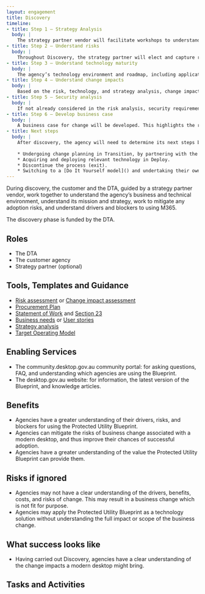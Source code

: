 ```yaml
---
layout: engagement 
title: Discovery 
timeline: 
- title: Step 1 – Strategy Analysis 
  body: | 
    The strategy partner vendor will facilitate workshops to understand the business and ICT environment that the agency operates in. A [people, process, technology analysis]() will be conducted.  
- title: Step 2 – Understand risks  
  body: | 
    Throughout Discovery, the strategy partner will elect and capture risks and change impacts associated with adopting a modern desktop based on the Blueprint. A [SWOT analysis]() may assist this understanding.  
- title: Step 3 – Understand technology maturity 
  body: | 
    The agency’s technology environment and roadmap, including applications, licensing, hardware & peripherals, and technical support will be assessed. This technology environment will be compared to the Blueprint design.   
- title: Step 4 – Understand change impacts  
  body: | 
    Based on the risk, technology, and strategy analysis, change impacts will be captured in a [change impact assessment]().   
- title: Step 5 – Security analysis 
  body: | 
    If not already considered in the risk analysis, security requirements and obligations will be assessed against the Blueprint and relevant [Protected Security Policy Framework (PSPF)]() policies.   
- title: Step 6 – Develop business case 
  body: | 
    A business case for change will be developed. This highlights the recommended path forward in terms of a) technology b) business change. It will also contain relevant high-level options, costs, benefits, disbenefits, assumptions and constraints.  
- title: Next steps  
  body: | 
    After discovery, the agency will need to determine its next steps based on the change impact assessment and associated recommendations. This may include, for example: 
    
    * Undergoing change planning in Transition, by partnering with the DTA in a [Do it with you]() model. 
    * Acquiring and deploying relevant technology in Deploy. 
    * Discontinue the process (exit). 
    * Switching to a [Do It Yourself model]() and undertaking their own change management and technology journey to use the Blueprint.    
--- 
```


During discovery, the customer and the DTA, guided by a strategy partner vendor, work together to understand the agency’s business and technical environment, understand its mission and strategy, work to mitigate any adoption risks, and understand drivers and blockers to using M365. 

The discovery phase is funded by the DTA.  

## Roles 

* The DTA
* The customer agency
* Strategy partner (optional) 

## Tools, Templates and Guidance 

* [Risk assessment]() or [Change impact assessment]() 
* [Procurement Plan]() 
* [Statement of Work]() and [Section 23]() 
* [Business needs]() or [User stories]() 
* [Strategy analysis]() 
* [Target Operating Model]() 

## Enabling Services 

* The community.desktop.gov.au community portal: for asking questions, FAQ, and understanding which agencies are using the Blueprint.  
* The desktop.gov.au website: for information, the latest version of the Blueprint, and knowledge articles.   

## Benefits 

* Agencies have a greater understanding of their drivers, risks, and blockers for using the Protected Utility Blueprint. 
* Agencies can mitigate the risks of business change associated with a modern desktop, and thus improve their chances of successful adoption.   
* Agencies have a greater understanding of the value the Protected Utility Blueprint can provide them. 

## Risks if ignored 

* Agencies may not have a clear understanding of the drivers, benefits, costs, and risks of change. This may result in a business change which is not fit for purpose.  
* Agencies may apply the Protected Utility Blueprint as a technology solution without understanding the full impact or scope of the business change.  

## What success looks like  

* Having carried out Discovery, agencies have a clear understanding of the change impacts a modern desktop might bring.  

## Tasks and Activities 
